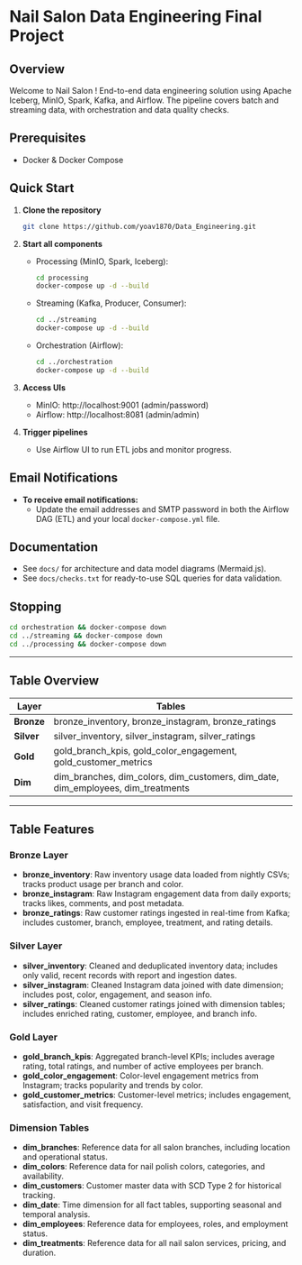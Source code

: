 # Nail Salon Data Engineering Final Project

## Overview
Welcome to Nail Salon ! 
End-to-end data engineering solution using Apache Iceberg, MinIO, Spark, Kafka, and Airflow. The pipeline covers batch and streaming data, with orchestration and data quality checks.

## Prerequisites

- Docker & Docker Compose

## Quick Start

1. **Clone the repository**

   ```bash
   git clone https://github.com/yoav1870/Data_Engineering.git
   ```

2. **Start all components**

   - Processing (MinIO, Spark, Iceberg):
     ```bash
     cd processing
     docker-compose up -d --build
     ```
   - Streaming (Kafka, Producer, Consumer):
     ```bash
     cd ../streaming
     docker-compose up -d --build
     ```
   - Orchestration (Airflow):
     ```bash
     cd ../orchestration
     docker-compose up -d --build
     ```

3. **Access UIs**

   - MinIO: http://localhost:9001 (admin/password)
   - Airflow: http://localhost:8081 (admin/admin)

4. **Trigger pipelines**
   - Use Airflow UI to run ETL jobs and monitor progress.

## Email Notifications

- **To receive email notifications:**
  - Update the email addresses and SMTP password in both the Airflow DAG (ETL) and your local `docker-compose.yml` file.

## Documentation

- See `docs/` for architecture and data model diagrams (Mermaid.js).
- See `docs/checks.txt` for ready-to-use SQL queries for data validation.

## Stopping

```bash
cd orchestration && docker-compose down
cd ../streaming && docker-compose down
cd ../processing && docker-compose down
```

---

## Table Overview

| Layer      | Tables                                                                           |
| ---------- | -------------------------------------------------------------------------------- |
| **Bronze** | bronze_inventory, bronze_instagram, bronze_ratings                               |
| **Silver** | silver_inventory, silver_instagram, silver_ratings                               |
| **Gold**   | gold_branch_kpis, gold_color_engagement, gold_customer_metrics                   |
| **Dim**    | dim_branches, dim_colors, dim_customers, dim_date, dim_employees, dim_treatments |

---

## Table Features

### Bronze Layer

- **bronze_inventory**: Raw inventory usage data loaded from nightly CSVs; tracks product usage per branch and color.
- **bronze_instagram**: Raw Instagram engagement data from daily exports; tracks likes, comments, and post metadata.
- **bronze_ratings**: Raw customer ratings ingested in real-time from Kafka; includes customer, branch, employee, treatment, and rating details.

### Silver Layer

- **silver_inventory**: Cleaned and deduplicated inventory data; includes only valid, recent records with report and ingestion dates.
- **silver_instagram**: Cleaned Instagram data joined with date dimension; includes post, color, engagement, and season info.
- **silver_ratings**: Cleaned customer ratings joined with dimension tables; includes enriched rating, customer, employee, and branch info.

### Gold Layer

- **gold_branch_kpis**: Aggregated branch-level KPIs; includes average rating, total ratings, and number of active employees per branch.
- **gold_color_engagement**: Color-level engagement metrics from Instagram; tracks popularity and trends by color.
- **gold_customer_metrics**: Customer-level metrics; includes engagement, satisfaction, and visit frequency.

### Dimension Tables

- **dim_branches**: Reference data for all salon branches, including location and operational status.
- **dim_colors**: Reference data for nail polish colors, categories, and availability.
- **dim_customers**: Customer master data with SCD Type 2 for historical tracking.
- **dim_date**: Time dimension for all fact tables, supporting seasonal and temporal analysis.
- **dim_employees**: Reference data for employees, roles, and employment status.
- **dim_treatments**: Reference data for all nail salon services, pricing, and duration.
